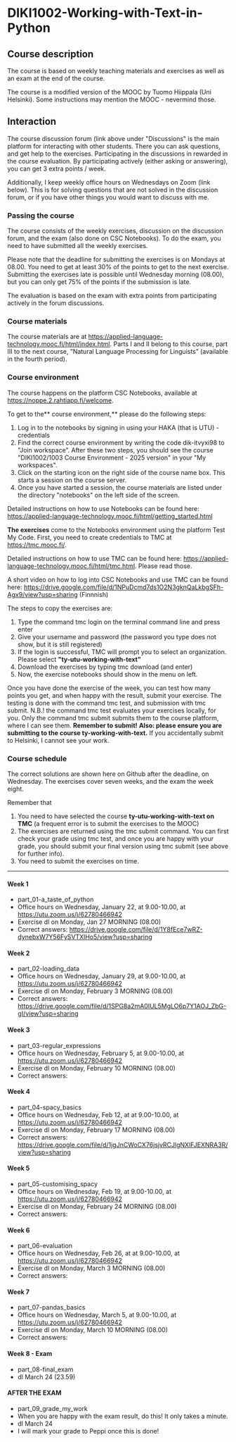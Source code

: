 # DIKI1002-Working-with-Text-in-Python
 
## Course description
The course is based on weekly teaching materials and exercises as well as an exam at the end of the course. 

The course is a modified version of the MOOC by Tuomo Hiippala (Uni Helsinki). Some instructions may mention the MOOC - nevermind those.

## Interaction
The course discussion forum (link above under "Discussions" is the main platform for interacting with other students. There you can ask questions, and get help to the exercises. Participating in the discussions in rewarded in the course evaluation. By participating actively (either asking or answering), you can get 3 extra points / week. 

Additionally, I keep weekly office hours on Wednesdays on Zoom (link below). This is for solving questions that are not solved in the discussion forum, or if you have other things you would want to discuss with me.

### Passing the course

The course consists of the weekly exercises, discussion on the discussion forum, and the exam (also done on CSC Notebooks). To do the exam, you need to have submitted all the weekly exercises. 

Please note that the deadline for submitting the exercises is on Mondays at 08.00.
You need to get at least 30% of the points to get to the next exercise. Submitting the exercises late is possible until Wednesday morning (08.00), but you can only get 75% of the points if the submission is late.

The evaluation is based on the exam with extra points from participating actively in the forum discussions.

### Course materials

The course materials are at https://applied-language-technology.mooc.fi/html/index.html. 
Parts I and II belong to this course, part III to the next course, ”Natural Language Processing for Linguists” (available in the fourth period).

### Course environment

The course happens on the platform CSC Notebooks, available at https://noppe.2.rahtiapp.fi/welcome. 

To get to the** course environment,** please do the following steps:
1) Log in to the notebooks by signing in using your HAKA (that is UTU) -credentials
2) Find the correct course environment by writing the code dik-itvyxi98 to ”Join workspace”. After these two steps, you should see the course "DIKI1002/1003 Course Environment - 2025 version" in your "My workspaces".
4) Click on the starting icon on the right side of the course name box. This starts a session on the course server.
5) Once you have started a session, the course materials are listed under the directory "notebooks" on the left side of the screen.

Detailed instructions on how to use Notebooks can be found here: https://applied-language-technology.mooc.fi/html/getting_started.html 

**The exercises** come to the Notebooks environment using the platform Test My Code. First, you need to create credentials to TMC at https://tmc.mooc.fi/.

Detailed instructions on how to use TMC can be found here: https://applied-language-technology.mooc.fi/html/tmc.html. Please read those.

A short video on how to log into CSC Notebooks and use TMC can be found here: https://drive.google.com/file/d/1NPuDcmd7ds1O2N3gknQaLkbgSFh-Agx9/view?usp=sharing (Finnnish)

The steps to copy the exercises are: 
1) Type the command tmc login on the terminal command line and press enter
2) Give your username and password (the password you type does not show, but it is still registered)
3) If the login is successful, TMC will prompt you to select an organization. Please select **"ty-utu-working-with-text"**
4) Download the exercises by typing tmc download (and enter)
5) Now, the exercise notebooks should show in the menu on left.
   
Once you have done the exercise of the week, you can test how many points you get, and when happy with the result, submit your exercise. The testing is done with the command tmc test, and submission with tmc submit.
N.B.! the command tmc test evaluates your exercises locally, for you. Only the command tmc submit submits them to the course platform, where I can see them. **Remember to submit!**
**Also: please ensure you are submitting to the course ty-working-with-text.** If you accidentally submit to Helsinki, I cannot see your work.

### Course schedule
The correct solutions are shown here on Github after the deadline, on Wednesday. The exercises cover seven weeks, and the exam the week eight.

Remember that 
1) You need to have selected the course **ty-utu-working-with-text on TMC** (a frequent error is to submit the exercises to the MOOC)
2) The exercises are returned using the tmc submit command. You can first check your grade using tmc test, and once you are happy with your grade, you should submit your final version using tmc submit (see above for further info).
3) You need to submit the exercises on time.
---------------------------------------------------------------------------------------------------------------------------------------------------------------------

#### Week 1
* part_01-a_taste_of_python
* Office hours on Wednesday, January 22, at 9.00-10.00, at https://utu.zoom.us/j/62780466942
* Exercise dl on Monday, Jan 27 MORNING (08.00)
* Correct answers: https://drive.google.com/file/d/1Y8fEce7wRZ-dynebxW7Y56FySVTXlHo5/view?usp=sharing

#### Week 2
* part_02-loading_data
* Office hours on Wednesday, January 29, at 9.00-10.00, at https://utu.zoom.us/j/62780466942
* Exercise dl on Monday, February 3 MORNING (08.00)
* Correct answers: https://drive.google.com/file/d/1SPG8a2mA0IUL5MgLO6p7Y1AOJ_ZbG-gI/view?usp=sharing 

#### Week 3
* part_03-regular_expressions
* Office hours on Wednesday, February 5, at 9.00-10.00, at https://utu.zoom.us/j/62780466942
* Exercise dl on Monday, February 10 MORNING (08.00)
* Correct answers: 

#### Week 4
* part_04-spacy_basics
* Office hours on Wednesday, Feb 12, at at 9.00-10.00, at https://utu.zoom.us/j/62780466942
* Exercise dl on Monday, February 17 MORNING (08.00)
* Correct answers: https://drive.google.com/file/d/1jgJnCWoCX76jsjvRCJlgNXlFJEXNRA3R/view?usp=sharing 

#### Week 5
* part_05-customising_spacy
* Office hours on Wednesday, Feb 19, at 9.00-10.00, at https://utu.zoom.us/j/62780466942
* Exercise dl on Monday, February 24 MORNING (08.00)
* Correct answers: 

#### Week 6
* part_06-evaluation
* Office hours on Wednesday, Feb 26, at at 9.00-10.00, at https://utu.zoom.us/j/62780466942
* Exercise dl on Monday, March 3 MORNING (08.00)
* Correct answers: 

#### Week 7
* part_07-pandas_basics
* Office hours on Wednesday, March 5, at 9.00-10.00, at https://utu.zoom.us/j/62780466942
* Exercise dl on Monday, March 10 MORNING (08.00)
* Correct answers:


#### Week 8 - Exam
* part_08-final_exam
* dl March 24 (23.59)

#### AFTER THE EXAM
* part_09_grade_my_work
* When you are happy with the exam result, do this! It only takes a minute.
* dl March 24
* I will mark your grade to Peppi once this is done!
